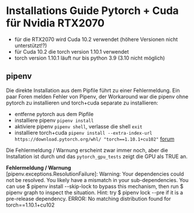 # Installations Guide Pytorch + Cuda für Nvidia RTX2070

- für die RTX2070 wird Cuda 10.2 verwendet (höhere Versionen nicht unterstützt!?)
- für Cuda 10.2 die torch version 1.10.1 verwendet
- torch version 1.10.1 läuft nur bis python 3.9 (3.10 nicht möglich)

## pipenv
Die direkte Installation aus dem Pipfile führt zu einer Fehlermeldung. Ein paar Foren melden Fehler von Pipenv, der Workaround war 
die pipenv ohne pytorch zu installieren und torch+cuda separate zu installieren:
- entferne pytorch aus dem Pipfile 
- installiere pipenv `pipenv install`
- aktiviere pipenv `pipenv shell`, verlasse die shell `exit`
- installiere torch+cuda `pipenv install --extra-index-url https://download.pytorch.org/whl/ "torch==1.10.1+cu102"` [forum](https://github.com/pypa/pipenv/issues/4961)

Die Fehlermeldung / Warnung erscheint zwar immer noch, aber die Installation ist durch und das `pytorch_gpu_tests` zeigt die GPU
als TRUE an.

**Fehlermeldung / Warnung**  
[pipenv.exceptions.ResolutionFailure]: Warning: Your dependencies could not be resolved. You likely have a mismatch in your sub-dependencies.
You can use $ pipenv install --skip-lock to bypass this mechanism, then run $ pipenv graph to inspect the situation.
Hint: try $ pipenv lock --pre if it is a pre-release dependency.
ERROR: No matching distribution found for torch==1.10.1+cu102




